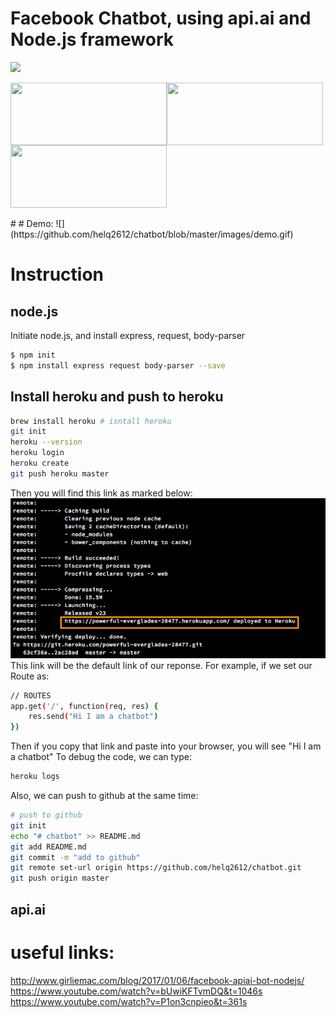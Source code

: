 # Facebook Chatbot, using api.ai and Node.js framework

![](https://nodejs.org/static/images/logos/nodejs-new-pantone-black.png=100x2000)



<p></p>
<img src="https://nodejs.org/static/images/logos/nodejs-new-pantone-black.png" width="250" height="100" align="left">
<img src="https://blog.phusion.nl/content/images/2016/07/Heroku.png" width="250" height="100" align="left">
<img src="https://res.cloudinary.com/crunchbase-production/image/upload/v1422021886/kixmf5uejurno2j4resu.png" width="250" height="100">
<p></p>
#
# Demo:
![](https://github.com/helq2612/chatbot/blob/master/images/demo.gif)

#
# Instruction
## node.js
Initiate node.js, and install express, request, body-parser
```sh
$ npm init
$ npm install express request body-parser --save
```
## Install heroku and push to heroku
```sh
brew install heroku # isntall heroku
git init
heroku --version
heroku login
heroku create
git push heroku master
```
Then you will find this link as marked below:
![My large image](images/heroku.png)
This link will be the default link of our reponse. For example, if we set our Route as:
```sh
// ROUTES
app.get('/', function(req, res) {
	res.send("Hi I am a chatbot")
})
```
Then if you copy that link and paste into your browser, you will see "Hi I am a chatbot"
To debug the code, we can type:
```sh
heroku logs
```
Also, we can push to github at the same time:
```sh
# push to github
git init
echo "# chatbot" >> README.md
git add README.md
git commit -m "add to github"
git remote set-url origin https://github.com/helq2612/chatbot.git
git push origin master
```

## api.ai

# useful links:
http://www.girliemac.com/blog/2017/01/06/facebook-apiai-bot-nodejs/
https://www.youtube.com/watch?v=bUwiKFTvmDQ&t=1046s
https://www.youtube.com/watch?v=P1on3cnpieo&t=361s
